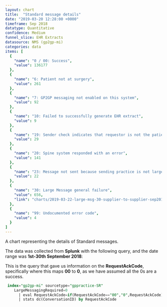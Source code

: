 ```yaml
---
layout: chart
title:  "Standard message details"
date: "2019-03-20 12:28:00 +0000"
timeframe: Sep 2018
datatype: Quantitative
confidence: Medium
funnel_slice: EHR Extracts
datasource: NMS (gp2gp-mi)
categories: data
items: [
  {
    "name": "0 / 00: Success",
    "value": 136177
  },
  {
    "name": "6: Patient not at surgery",
    "value": 261
  },
  {
    "name": "7: GP2GP messaging not enabled on this system",
    "value": 92
  },
  {
    "name": "10: Failed to successfully generate EHR extract",
    "value": 9
  },
  {
    "name": "19: Sender check indicates that requestor is not the patients current health care provider",
    "value": 29
  },
  {
    "name": "20: Spine system responded with an error",
    "value": 141
  },
  {
    "name": "23: Message not sent because sending practice is not large message compliant",
    "value": 22
  },
  {
    "name": "30: Large Message general failure",
    "value": 656,
    "link": "charts/2019-03-22-large-msg-30-supplier-to-supplier-sep2018"
  },
  {
    "name": "99: Undocumented error code",
    "value": 4
  }
]
---
```

A chart representing the details of Standard messages.

The data was collected from **Splunk** with the following query, and the date range was **1st-30th September 2018**:

This is the query that gave us information on the **RequestAckCode**, specifically where this maps **00** to **0**, as we have assumed all the 0s are a success.
```sql
 index="gp2gp-mi" sourcetype="gppractice-SR"
    LargeMessagingRequired=0
      | eval RequestAckCode=if(RequestAckCode=="00","0",RequestAckCode)
      | stats dc(ConversationID) by RequestAckCode
```
